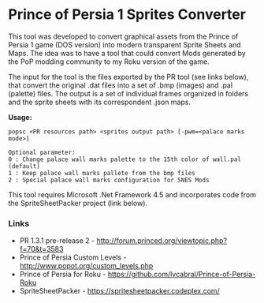 # Prince of Persia 1 Sprites Converter

This tool was developed to convert graphical assets from the Prince of Persia 1 game (DOS version) into modern transparent Sprite Sheets 
and Maps. The idea was to have a tool that could convert Mods generated by the PoP modding community to my Roku version of the game.

The input for the tool is the files exported by the PR tool (see links below), that convert the original .dat files into a set of .bmp (images) and .pal (palette)  files.
The output is a set of individual frames organized in folders and the sprite sheets with its correspondent .json maps.

**Usage:**
```
popsc <PR resources path> <sprites output path> [-pwm=<palace marks mode>]

Optional parameter:
0 : Change palace wall marks palette to the 15th color of wall.pal (default)
1 : Keep palace wall marks pallete from the bmp files
2 : Special palace wall marks configuration for SNES Mods
``` 

This tool requires Microsoft .Net Framework 4.5 and incorporates code from the SpriteSheetPacker project (link below).

### Links
* PR 1.3.1 pre-release 2 - http://forum.princed.org/viewtopic.php?f=70&t=3583
* Prince of Persia Custom Levels - http://www.popot.org/custom_levels.php
* Prince of Persia for Roku - https://github.com/lvcabral/Prince-of-Persia-Roku
* SpriteSheetPacker - https://spritesheetpacker.codeplex.com/
